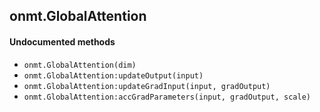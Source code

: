 <a name="onmt.GlobalAttention.dok"></a>


## onmt.GlobalAttention ##



#### Undocumented methods ####

<a name="onmt.GlobalAttention"></a>
 * `onmt.GlobalAttention(dim)`
<a name="onmt.GlobalAttention:updateOutput"></a>
 * `onmt.GlobalAttention:updateOutput(input)`
<a name="onmt.GlobalAttention:updateGradInput"></a>
 * `onmt.GlobalAttention:updateGradInput(input, gradOutput)`
<a name="onmt.GlobalAttention:accGradParameters"></a>
 * `onmt.GlobalAttention:accGradParameters(input, gradOutput, scale)`
